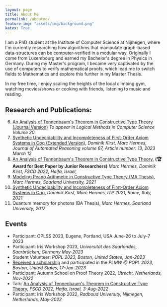 ```yaml
---
layout: page
title: About Me
permalink: /aboutme/
feature-img: "assets/img/background.png"
katex: True
---
```


I am a PhD student at the Institute of Computer Science at Nijmegen, where I'm currently researching how algorithms that manipulate graph-based data-structures can be computer-verified in a modular way.
Originally I come from Luxembourg and earned my Bachelor's degree in Physics in Germany. During my Master's program, I became very captivated by the use of computers to verify mathematical proofs, which lead me to switch fields to Mathematics and explore this further in my Master Thesis.

In my free time, I enjoy scaling the heights of the local climbing gym, watching movies/shows or cooking with friends, listening to music and reading.


## Research and Publications:

6. [An Analysis of Tennenbaum's Theorem in Constructive Type Theory (Journal Version)](https://arxiv.org/abs/2302.14699) *To appear in Logical Methods in Computer Science Volume 20*
5. [Synthetic Undecidability and Incompleteness of First-Order Axiom Systems in Coq (Extended Version)](https://link.springer.com/article/10.1007/s10817-022-09647-x), *Dominik Kirst, Marc Hermes, Journal of Automated Reasoning volume 67, Article number: 13, 2023 March 12*
4. [An Analysis of Tennenbaum's Theorem in Constructive Type Theory](https://drops.dagstuhl.de/opus/volltexte/2022/16290/pdf/LIPIcs-FSCD-2022-9.pdf), **(🏆 Award for Best Paper by Junior Researchers)** *Marc Hermes, Dominik Kirst, FSCD 2022, Haifa, Israel,*
3. [Modeling Peano Arithmetic in Constructive Type Theory (MA Thesis)](https://raw.githubusercontent.com/HermesMarc/Documents/main/thesis.pdf), *Marc Hermes, Saarland University, 2021*
2. [Synthetic Undecidability and Incompleteness of First-Order Axiom Systems in Coq](https://drops.dagstuhl.de/opus/volltexte/2021/13918/pdf/LIPIcs-ITP-2021-23.pdf), *Dominik Kirst, Marc Hermes, ITP 2021, Rome, Italy, 2021*
1. Quantum memory for photons (BA Thesis), *Marc Hermes, Saarland University, 2017*


## Events
<!-- Once I have more of these events, change the bullets to a numbering. Makes it look better -->


- Participant: OPLSS 2023, Eugene, Portland, USA June-26 to July-7 2023 <!-- Exact Dates: June-26 to July-7 -->
- Participant: Iris Workshop 2023, *Universität des Saarlandes, Saarbrücken, Germany May-2023* <!-- Exact Dates: May-22 to May-24 -->
- Student Volunteer: *POPL 2023, Boston, United States, Jan-2023* <!-- Exact Dates: Jan-17 to Jan-21 -->
- [Received a scholarship](https://popl23.sigplan.org/home/PLMW-POPL-2023) and participated in the *PLMW @ POPL 2023, Boston, United States, 17-Jan-2023* <!-- Exact Dates: Jan-17 --> 
- Participant: Autumn School on Proof Theory 2022, *Utrecht, Netherlands, Nov-2022* <!-- Exact Dates: Nov-7 to Nov-11 --> 
- Talk: [An Analysis of Tennenbaum's Theorem in Constructive Type Theory](https://raw.githubusercontent.com/HermesMarc/Documents/main/Tennenbaum-talk.pdf), *FSCD 2022, Haifa, Israel, 3-Aug-2022*
- Participant: Iris Workshop 2022, *Radboud University, Nijmegen, Netherlands, May-2022* <!-- Exact Dates: May-2 to May-3 --> 
